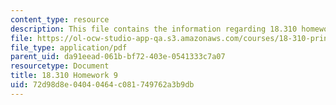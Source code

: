 ```yaml
---
content_type: resource
description: This file contains the information regarding 18.310 homework 9.
file: https://ol-ocw-studio-app-qa.s3.amazonaws.com/courses/18-310-principles-of-discrete-applied-mathematics-fall-2013/72d98d8e04040464c081749762a3b9db_MIT18_310F13_Homework9.pdf
file_type: application/pdf
parent_uid: da91eead-061b-bf72-403e-0541333c7a07
resourcetype: Document
title: 18.310 Homework 9
uid: 72d98d8e-0404-0464-c081-749762a3b9db
---
```

